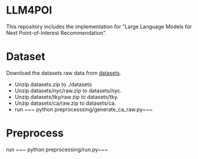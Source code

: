 # LLM4POI
This repository includes the implementation for "Large Language Models for Next Point-of-Interest Recommendation".
# Dataset
Download the datasets raw data from [datasets](https://www.dropbox.com/scl/fi/teo5pn8t296joue5c8pim/datasets.zip?rlkey=xvcgtdd9vlycep3nw3k17lfae&st=qd21069y&dl=0).
* Unzip datasets.zip to ./datasets
* Unzip datasets/nyc/raw.zip to datasets/nyc.
* Unzip datasets/tky/raw.zip to datasets/tky.
* Unzip datasets/ca/raw.zip to datasets/ca.
* run ~~~ python preprocesssing/generate_ca_raw.py~~~ 

# Preprocess
run ~~~ python preprocessing/run.py~~~ 


